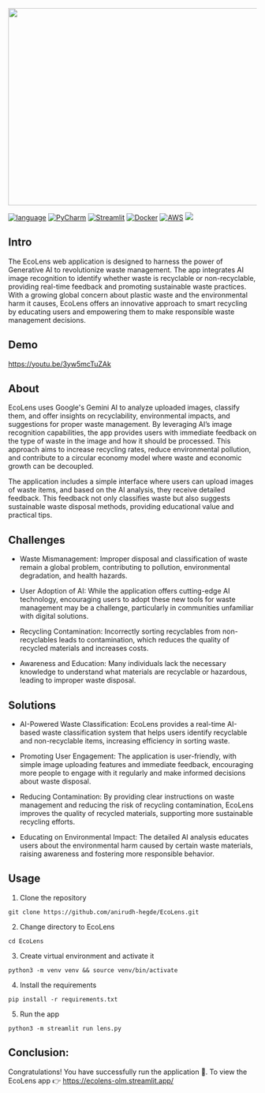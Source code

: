 <img src="https://github.com/user-attachments/assets/17472c27-6801-4f9e-9385-1f26fbf6d8eb" style="width:700px;height:400px;">

[![language](https://img.shields.io/badge/python-3670A0?style=for-the-badge&logo=python&logoColor=ffdd54)](https://www.python.org/)
[![PyCharm](https://img.shields.io/badge/pycharm-143?style=for-the-badge&logo=pycharm&logoColor=black&color=black&labelColor=green)](https://www.jetbrains.com/pycharm/)
[![Streamlit](https://img.shields.io/badge/Streamlit-%23FE4B4B.svg?style=for-the-badge&logo=streamlit&logoColor=white)](https://streamlit.io/)
[![Docker](https://img.shields.io/badge/docker-%230db7ed.svg?style=for-the-badge&logo=docker&logoColor=white)](https://www.docker.com/)
[![AWS](https://img.shields.io/badge/AWS-%23FF9900.svg?style=for-the-badge&logo=amazon-aws&logoColor=white)](https://aws.amazon.com/)
<a href="https://mail.google.com/mail/?view=cm&fs=1&to=hegdeanirudh2003@gmail.com">
  <img src="https://img.shields.io/badge/Gmail-D14836?style=for-the-badge&logo=gmail&logoColor=white">
</a>

## Intro
The EcoLens web application is designed to harness the power of Generative AI to revolutionize waste management. 
The app integrates AI image recognition to identify whether waste is recyclable or non-recyclable, providing real-time 
feedback and promoting sustainable waste practices. With a growing global concern about plastic waste and the environmental 
harm it causes, EcoLens offers an innovative approach to smart recycling by educating users and empowering them to make 
responsible waste management decisions.


## Demo 
https://youtu.be/3yw5mcTuZAk

## About
EcoLens uses Google's Gemini AI to analyze uploaded images, classify them, and offer insights on recyclability, environmental impacts, 
and suggestions for proper waste management. By leveraging AI’s image recognition capabilities, the app provides users with immediate 
feedback on the type of waste in the image and how it should be processed. This approach aims to increase recycling rates, reduce 
environmental pollution, and contribute to a circular economy model where waste and economic growth can be decoupled.

The application includes a simple interface where users can upload images of waste items, and based on the AI analysis, they receive 
detailed feedback. This feedback not only classifies waste but also suggests sustainable waste disposal methods, providing educational 
value and practical tips.


## Challenges
* Waste Mismanagement: Improper disposal and classification of waste remain a global problem,
  contributing to pollution, environmental degradation, and health hazards.

* User Adoption of AI: While the application offers cutting-edge AI technology, encouraging users
  to adopt these new tools for waste management may be a challenge, particularly in communities unfamiliar
  with digital solutions.

* Recycling Contamination: Incorrectly sorting recyclables from non-recyclables leads to contamination, which
  reduces the quality of recycled materials and increases costs.

* Awareness and Education: Many individuals lack the necessary knowledge to understand what materials are recyclable
  or hazardous, leading to improper waste disposal.


## Solutions
* AI-Powered Waste Classification: EcoLens provides a real-time AI-based waste classification system that helps users
  identify recyclable and non-recyclable items, increasing efficiency in sorting waste.

* Promoting User Engagement: The application is user-friendly, with simple image uploading features and immediate feedback,
  encouraging more people to engage with it regularly and make informed decisions about waste disposal.

* Reducing Contamination: By providing clear instructions on waste management and reducing the risk of recycling contamination,
  EcoLens improves the quality of recycled materials, supporting more sustainable recycling efforts.

* Educating on Environmental Impact: The detailed AI analysis educates users about the environmental harm caused by certain waste materials,
  raising awareness and fostering more responsible behavior.

## Usage
1. Clone the repository
```
git clone https://github.com/anirudh-hegde/EcoLens.git
```

2. Change directory to EcoLens
```
cd EcoLens
```

3. Create virtual environment and activate it
```
python3 -m venv venv && source venv/bin/activate
```

4. Install the requirements
```
pip install -r requirements.txt
```

5. Run the app
```
python3 -m streamlit run lens.py
```

## Conclusion:
Congratulations! You have successfully run the application 🚀️.
To view the EcoLens app 👉 https://ecolens-olm.streamlit.app/
